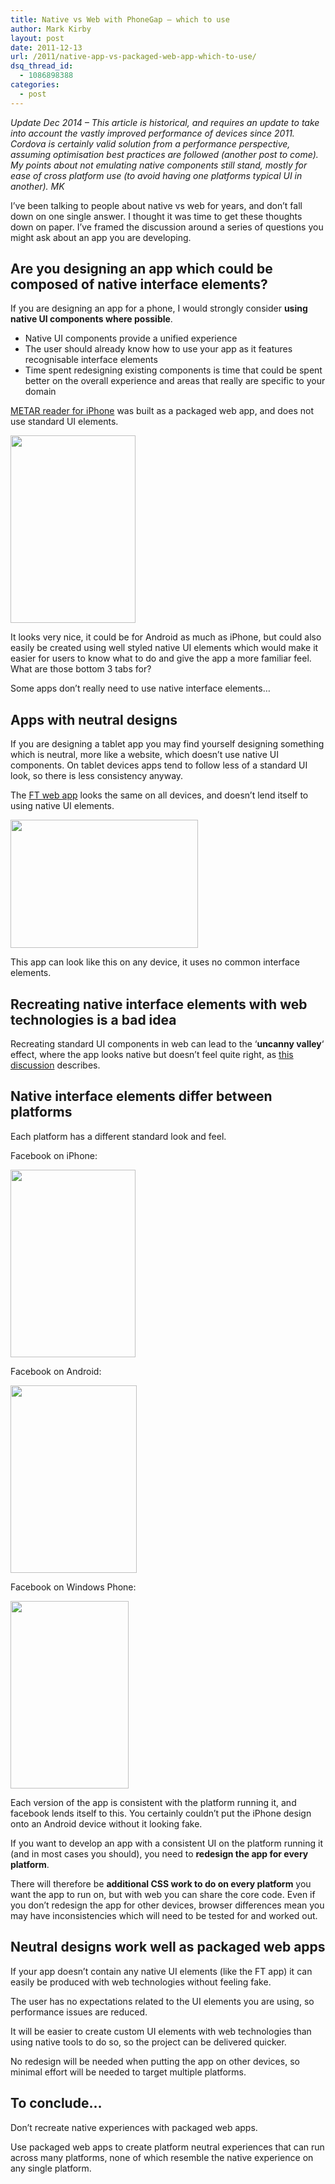 ```yaml
---
title: Native vs Web with PhoneGap – which to use
author: Mark Kirby
layout: post
date: 2011-12-13
url: /2011/native-app-vs-packaged-web-app-which-to-use/
dsq_thread_id:
  - 1086898388
categories:
  - post
---
```

*Update Dec 2014 &#8211; This article is historical, and requires an update to take into account the vastly improved performance of devices since 2011. Cordova is certainly valid solution from a performance perspective, assuming optimisation best practices are followed (another post to come). My points about not emulating native components still stand, mostly for ease of cross platform use (to avoid having one platforms typical UI in another). MK*

I&#8217;ve been talking to people about native vs web for years, and don&#8217;t fall down on one single answer. I thought it was time to get these thoughts down on paper. I&#8217;ve framed the discussion around a series of questions you might ask about an app you are developing.

## Are you designing an app which could be composed of native interface elements?

If you are designing an app for a phone, I would strongly consider **using** **native UI components where possible**.

  * Native UI components provide a unified experience
  * The user should already know how to use your app as it features recognisable interface elements
  * Time spent redesigning existing components is time that could be spent better on the overall experience and areas that really are specific to your domain

[METAR reader for iPhone][1] was built as a packaged web app, and does not use standard UI elements.

[<img class="alignnone size-medium wp-image-955" title="mzl.epwurhsn" src="http://mark-kirby.co.uk/wp-content/uploads/2011/12/mzl.epwurhsn-200x300.jpg" alt="" width="200" height="300" />][2]

It looks very nice, it could be for Android as much as iPhone, but could also easily be created using well styled native UI elements which would make it easier for users to know what to do and give the app a more familiar feel. What are those bottom 3 tabs for?

Some apps don&#8217;t really need to use native interface elements&#8230;

## Apps with neutral designs

If you are designing a tablet app you may find yourself designing something which is neutral, more like a website, which doesn&#8217;t use native UI components. On tablet devices apps tend to follow less of a standard UI look, so there is less consistency anyway.

The [FT web app][3] looks the same on all devices, and doesn&#8217;t lend itself to using native UI elements.

<img class="alignnone size-medium wp-image-961" title="FT-app" src="http://mark-kirby.co.uk/wp-content/uploads/2011/12/FT-app-300x205.jpg" alt="" width="300" height="205" />

This app can look like this on any device, it uses no common interface elements.

## Recreating native interface elements with web technologies is a bad idea

Recreating standard UI components in web can lead to the &#8216;**uncanny valley**&#8216; effect, where the app looks native but doesn&#8217;t feel quite right, as [this discussion][4] describes.

## Native interface elements differ between platforms

Each platform has a different standard look and feel.

Facebook on iPhone:

<img class="alignnone size-medium wp-image-962" title="facebook-for-iphone-13" src="http://mark-kirby.co.uk/wp-content/uploads/2011/12/facebook-for-iphone-13-200x300.jpg" alt="" width="200" height="300" />

Facebook on Android:

<img class="alignnone size-medium wp-image-963" title="Foreman_11657656_1024_38814_424516450908_74769995908_4660025_5606091_n_257x380" src="http://mark-kirby.co.uk/wp-content/uploads/2011/12/Foreman_11657656_1024_38814_424516450908_74769995908_4660025_5606091_n_257x380-202x300.jpg" alt="" width="202" height="300" />

Facebook on Windows Phone:

<img class="alignnone size-medium wp-image-964" title="Facebook-Windows-Phone-7" src="http://mark-kirby.co.uk/wp-content/uploads/2011/12/Facebook-Windows-Phone-7-189x300.jpg" alt="" width="189" height="300" />

Each version of the app is consistent with the platform running it, and facebook lends itself to this. You certainly couldn&#8217;t put the iPhone design onto an Android device without it looking fake.

If you want to develop an app with a consistent UI on the platform running it (and in most cases you should), you need to **redesign the app for every platform**.

There will therefore be **additional CSS work to do on every platform** you want the app to run on, but with web you can share the core code. Even if you don&#8217;t redesign the app for other devices, browser differences mean you may have inconsistencies which will need to be tested for and worked out.

## Neutral designs work well as packaged web apps

If your app doesn&#8217;t contain any native UI elements (like the FT app) it can easily be produced with web technologies without feeling fake.

The user has no expectations related to the UI elements you are using, so performance issues are reduced.

It will be easier to create custom UI elements with web technologies than using native tools to do so, so the project can be delivered quicker.

No redesign will be needed when putting the app on other devices, so minimal effort will be needed to target multiple platforms.

## To conclude&#8230;

Don&#8217;t recreate native experiences with packaged web apps.

Use packaged web apps to create platform neutral experiences that can run across many platforms, none of which resemble the native experience on any single platform.

 [1]: http://itunes.apple.com/us/app/metar-reader/id465765574?mt=8
 [2]: http://mark-kirby.co.uk/wp-content/uploads/2011/12/mzl.epwurhsn.jpeg
 [3]: http://apps.ft.com/ftwebapp/
 [4]: http://hackerne.ws/item?id=2982224